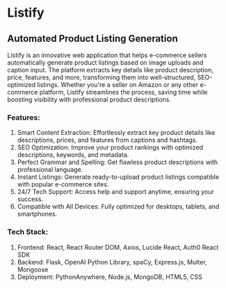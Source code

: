 # Listify
## Automated Product Listing Generation
Listify is an innovative web application that helps e-commerce sellers automatically generate product listings based on image uploads and caption input. The platform extracts key details like product description, price, features, and more, transforming them into well-structured, SEO-optimized listings. Whether you're a seller on Amazon or any other e-commerce platform, Listify streamlines the process, saving time while boosting visibility with professional product descriptions.

### Features:
1. Smart Content Extraction: Effortlessly extract key product details like descriptions, prices, and features from captions and hashtags.
2. SEO Optimization: Improve your product rankings with optimized descriptions, keywords, and metadata.
3. Perfect Grammar and Spelling: Get flawless product descriptions with professional language.
4. Instant Listings: Generate ready-to-upload product listings compatible with popular e-commerce sites.
5. 24/7 Tech Support: Access help and support anytime, ensuring your success.
6. Compatible with All Devices: Fully optimized for desktops, tablets, and smartphones.
   
### Tech Stack:
1. Frontend: React, React Router DOM, Axios, Lucide React, Auth0 React SDK
2. Backend: Flask, OpenAI Python Library, spaCy, Express.js, Multer, Mongoose
3. Deployment: PythonAnywhere, Node.js, MongoDB, HTML5, CSS
